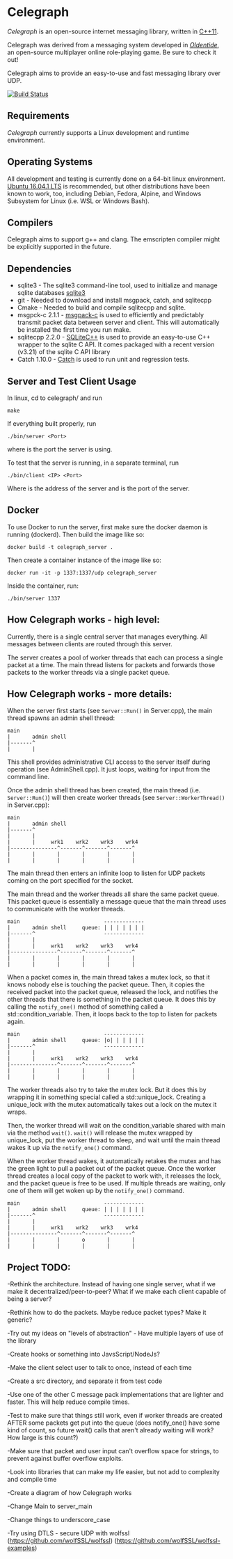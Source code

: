 Celegraph
==
*Celegraph* is an open-source internet messaging library, written in [C++11][1].

Celegraph was derived from a messaging system developed in [*Oldentide*][2], an open-source multiplayer online role-playing game. Be sure to check it out!

Celegraph aims to provide an easy-to-use and fast messaging library over UDP.

[![Build Status](https://travis-ci.org/hintron/celegraph.svg?branch=master)](https://travis-ci.org/hintron/celegraph)

Requirements
------------
*Celegraph* currently supports a Linux development and runtime environment.

Operating Systems
------------
All development and testing is currently done on a 64-bit linux environment. [Ubuntu 16.04.1 LTS][3] is recommended, but other distributions have been known to work, too, including Debian, Fedora, Alpine, and Windows Subsystem for Linux (i.e. WSL or Windows Bash).

Compilers
------------
Celegraph aims to support g++ and clang. The emscripten compiler might be explicitly supported in the future.

Dependencies
------------
* sqlite3 - The sqlite3 command-line tool, used to initialize and manage sqlite databases [sqlite3][5]
* git - Needed to download and install msgpack, catch, and sqlitecpp
* Cmake - Needed to build and compile sqlitecpp and sqlite.
* msgpck-c 2.1.1 - [msgpack-c][6] is used to efficiently and predictably transmit packet data between server and client. This will automatically be installed the first time you run make.
* sqlitecpp 2.2.0 - [SQLiteC++][7] is used to provide an easy-to-use C++ wrapper to the sqlite C API. It comes packaged with a recent version (v3.21) of the sqlite C API library
* Catch 1.10.0 - [Catch][8] is used to run unit and regression tests.


Server and Test Client Usage
------------
In linux, cd to celegraph/ and run

    make

If everything built properly, run

    ./bin/server <Port>

where <Port> is the port the server is using.

To test that the server is running, in a separate terminal, run

    ./bin/client <IP> <Port>

Where <IP> is the address of the server and <Port> is the port of the server.


Docker
------------
To use Docker to run the server, first make sure the docker daemon is running (dockerd).
Then build the image like so:

    docker build -t celegraph_server .

Then create a container instance of the image like so:

    docker run -it -p 1337:1337/udp celegraph_server

Inside the container, run:

    ./bin/server 1337





How Celegraph works - high level:
------------
Currently, there is a single central server that manages everything. All messages between clients are routed through this server.

The server creates a pool of worker threads that each can process a single packet at a time. The main thread listens for packets and forwards those packets to the worker threads via a single packet queue.


How Celegraph works - more details:
------------
When the server first starts (see `Server::Run()` in Server.cpp), the main thread spawns an admin shell thread:
```
main
|       admin shell
|-------^
|       |
```
This shell provides administrative CLI access to the server itself during operation (see AdminShell.cpp). It just loops, waiting for input from the command line.

Once the admin shell thread has been created, the main thread (i.e. `Server::Run()`) will then create worker threads (see `Server::WorkerThread()` in Server.cpp):
```
main
|       admin shell
|-------^
|       |
|       |     wrk1    wrk2    wrk3    wrk4
|---------------^-------^-------^-------^
|       |       |       |       |       |
|       |       |       |       |       |
```
The main thread then enters an infinite loop to listen for UDP packets coming on the port specified for the socket.

The main thread and the worker threads all share the same packet queue. This packet queue is essentially a message queue that the main thread uses to communicate with the worker threads.
```
main                           -------------
|       admin shell     queue: | | | | | | |
|-------^                      -------------
|       |
|       |     wrk1    wrk2    wrk3    wrk4
|---------------^-------^-------^-------^
|       |       |       |       |       |
|       |       |       |       |       |
```
When a packet comes in, the main thread takes a mutex lock, so that it knows nobody else is touching the packet queue. Then, it copies the received packet into the packet queue, released the lock, and notifies the other threads that there is something in the packet queue. It does this by calling the `notify_one()` method of something called a std::condition_variable. Then, it loops back to the top to listen for packets again.
```
main                           -------------
|       admin shell     queue: |o| | | | | |
|-------^                      -------------
|       |
|       |     wrk1    wrk2    wrk3    wrk4
|---------------^-------^-------^-------^
|       |       |       |       |       |
|       |       |       |       |       |
```
The worker threads also try to take the mutex lock. But it does this by wrapping it in something special called a std::unique_lock. Creating a unique_lock with the mutex automatically takes out a lock on the mutex it wraps.

Then, the worker thread will wait on the condition_variable shared with main via the method `wait()`. `wait()` will release the mutex wrapped by unique_lock, put the worker thread to sleep, and wait until the main thread wakes it up via the `notify_one()` command.

When the worker thread wakes, it automatically retakes the mutex and has the green light to pull a packet out of the packet queue. Once the worker thread creates a local copy of the packet to work with, it releases the lock, and the packet queue is free to be used. If multiple threads are waiting, only one of them will get woken up by the `notify_one()` command.

```
main                           -------------
|       admin shell     queue: | | | | | | |
|-------^                      -------------
|       |
|       |     wrk1    wrk2    wrk3    wrk4
|---------------^-------^-------^-------^
|       |       |       o       |       |
|       |       |       |       |       |
```


Project TODO:
------------
-Rethink the architecture. Instead of having one single server, what if we make it decentralized/peer-to-peer? What if we make each client capable of being a server?

-Rethink how to do the packets. Maybe reduce packet types? Make it generic?

-Try out my ideas on "levels of abstraction" - Have multiple layers of use of the library

-Create hooks or something into JavsScript/NodeJs?

-Make the client select user to talk to once, instead of each time

-Create a src directory, and separate it from test code

-Use one of the other C message pack implementations that are lighter and faster. This will help reduce compile times.

-Test to make sure that things still work, even if worker threads are created AFTER some packets get put into the queue (does notify_one() have some kind of count, so future wait() calls that aren't already waiting will work? How large is this count?)

-Make sure that packet and user input can't overflow space for strings, to prevent against buffer overflow exploits.

-Look into libraries that can make my life easier, but not add to complexity and compile time

-Create a diagram of how Celegraph works

-Change Main to server_main

-Change things to underscore_case

-Try using DTLS - secure UDP with wolfssl (https://github.com/wolfSSL/wolfssl)
(https://github.com/wolfSSL/wolfssl-examples)



[1]: http://www.cppreference.com/ "C / C++ reference"
[2]: http://www.oldentide.com/ "Oldentide, a game where you can be anyone!"
[3]: http://www.ubuntu.com/ "Ubuntu · The world's most popular free OS"
[4]: https://gcc.gnu.org/ "Gnu C / C++ Compiler"
[5]: https://www.sqlite.org/ "SQLite 3"
[6]: https://github.com/msgpack/msgpack-c/ "msgpack-c"
[7]: https://github.com/SRombauts/SQLiteCpp "SQLiteC++"
[8]: https://github.com/philsquared/Catch "Catch"
